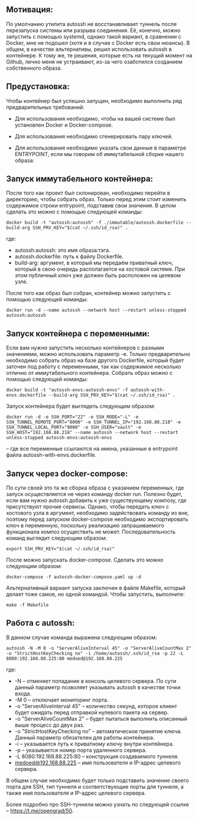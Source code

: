 ## Мотивация:

По умолчанию утилита autossh не восстанавливает туннель после перезапуска системы или разрыва соединения. Её, конечно, можно запустить с помощью systemd, однако такой вариант, в сравнении с Docker, мне не подошел (хотя и в случае с Docker есть свои нюансы). В общем, в качестве альтернативы, решил использовать autossh в контейнере. К тому же, те решения, которые есть на текущий момент на Github, лично меня не устраивают, из-за чего озаботился созданием собственного образа.

## Предустановка:

Чтобы контейнер был успешно запущен, необходимо выполнить ряд предварительных требований:

- Для использования необходимо, чтобы на вашей системе был установлен Docker и Docker-compose.

- Для использования необходимо сгенерировать пару ключей.

- Для использования необходимо указать свои данные в параметре ENTRYPOINT, если мы говорим об иммутабельной сборке нашего образа:

## Запуск иммутабельного контейнера:

После того как проект был склонирован, необходимо перейти в директорию, чтобы собрать образ. Только перед этим стоит изменить содержимое строки entrypoint, подставив свои значения. В целом сделать это можно с помощью следующей команды:

```
docker build -t "autossh:autossh" -f ./immutable/autossh.dockerfile --build-arg SSH_PRV_KEY="$(cat ~/.ssh/id_rsa)" .
```

где:

- autossh:autossh: это имя образа:тэга.
- autossh.dockerfile: путь к файлу Dockerfile.
- build-arg: аргумент, в который мы передаём приватный ключ, который в свою очередь располагается на хостовой системе. При этом публичный ключ уже должен быть расположен на целевом узле.

После того как образ был собран, контейнер можно запустить с помощью следующей команды:

```
docker run -d --name autossh --network host --restart unless-stopped autossh:autossh
```

## Запуск контейнера с переменными:

Если вам нужно запустить несколько контейнеров с разными значениями, можно использовать параметр -e. Только предварительно необходимо собрать образ на базе другого Dockerfile, который будет заточен под работу с переменными, так как содержимое несколько отлично от иммутабельного контейнера. Собрать образ можно с помощью следующей команды:

```
docker build -t "autossh-envs:autossh-envs" -f autossh-with-envs.dockerfile --build-arg SSH_PRV_KEY="$(cat ~/.ssh/id_rsa)" . 
```

Запуск контейнера будет выглядеть следующим образом:

```
docker run -d -e SSH_PORT="22" -e SSH_MODE="-L" -e SSH_TUNNEL_REMOTE_PORT="8000" -e SSH_TUNNEL_IP="192.168.88.218" -e SSH_TUNNEL_LOCAL_PORT="9000" -e SSH_USER="vault" -e SSH_HOST="192.168.88.218" --name autossh --network host --restart unless-stopped autossh-envs:autossh-envs
```

– где все переменные ссылаются на имена, указанные в entrypoint файла autossh-with-envs.dockerfile.

## Запуск через docker-compose:

По сути своей это та же сборка образа с указанием переменных, где запуск осуществляется не через команду docker run. Полезно будет, если вам нужно autossh добавить к уже существующему композу, где присутствуют прочие сервисы. Однако, чтобы передать ключ с хостового узла в аргумент, необходимо задействовать команду из вне, поэтому перед запуском docker-compose необходимо экспортировать ключ в переменную, поскольку реализацию запрашиваемого функционала композ осуществить не может. Последовательность команд выглядит следующим образом:

```
export SSH_PRV_KEY="$(cat ~/.ssh/id_rsa)"
```

После можно запускать docker-compose. Сделать это можно следующим образом:

```
docker-compose -f autossh-docker-compose.yaml up -d
```

Альтернативный вариант запуска заключен в файле Makefile, который делает тоже самое, но одной командой. Чтобы запустить, выполните:

```
make -f Makefile
```

## Работа с autossh:

В данном случае команда выражена следующим образом:

`autossh -N -M 0 -o "ServerAliveInterval 45" -o "ServerAliveCountMax 2" -o "StrictHostKeyChecking no" -i /home/autossh/.ssh/id_rsa -p 22 -L 8080:192.168.88.225:80 medoed@192.168.88.225`

где:

- -N – отменяет попадание в консоль целевого сервера. По сути данный параметр позволяет указывать autossh в качестве точки входа.
- -M 0 – отключает мониторинг порта.
- -о "ServerAliveInterval 45" – количество секунд, которое клиент будет ожидать перед отправкой нулевого пакета на сервер.
- -о "ServerAliveCountMax 2" – будет пытаться выполнить описанный выше процесс до двух раз.
- -o "StrictHostKeyChecking no" – автоматическое принятие ключа. Данный параметр обязателен для работы контейнера.
- -i – указывается путь к приватному ключу внутри контейнера.
- -p – указывается номер порта удаленного сервера.
- -L 8080:192.168.88.225:80 – конструкция создаваемого туннеля.
- [medoed@192.168.88.225](https://www.twitch.tv/exitfound) – имя пользователя и IP-адрес целевого сервера.

В общем случае необходимо будет только подставить значение своего порта для SSH, тип туннеля и соответствующие порты для туннеля, а также имя пользователя и IP-адрес целевого сервера.

Более подробно про SSH-туннели можно узнать по следующей ссылке – https://t.me/opengrad/50.
